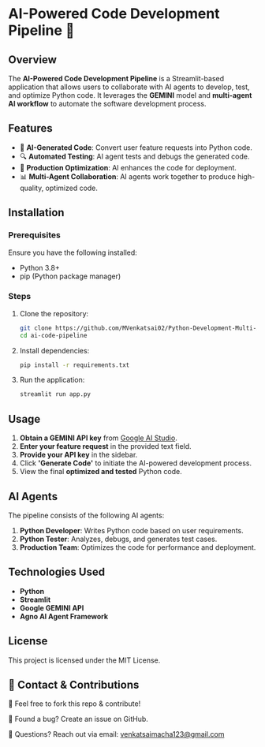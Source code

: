 # AI-Powered Code Development Pipeline 🚀

## Overview
The **AI-Powered Code Development Pipeline** is a Streamlit-based application that allows users to collaborate with AI agents to develop, test, and optimize Python code. It leverages the **GEMINI** model and **multi-agent AI workflow** to automate the software development process.

## Features
- 📝 **AI-Generated Code**: Convert user feature requests into Python code.
- 🔍 **Automated Testing**: AI agent tests and debugs the generated code.
- 🚀 **Production Optimization**: AI enhances the code for deployment.
- 📊 **Multi-Agent Collaboration**: AI agents work together to produce high-quality, optimized code.

## Installation
### Prerequisites
Ensure you have the following installed:
- Python 3.8+
- pip (Python package manager)

### Steps
1. Clone the repository:
   ```sh
   git clone https://github.com/MVenkatsai02/Python-Development-Multi-Agent-system
   cd ai-code-pipeline
   ```
2. Install dependencies:
   ```sh
   pip install -r requirements.txt
   ```
3. Run the application:
   ```sh
   streamlit run app.py
   ```

## Usage
1. **Obtain a GEMINI API key** from [Google AI Studio](https://aistudio.google.com/app/apikey).
2. **Enter your feature request** in the provided text field.
3. **Provide your API key** in the sidebar.
4. Click **'Generate Code'** to initiate the AI-powered development process.
5. View the final **optimized and tested** Python code.

## AI Agents
The pipeline consists of the following AI agents:
1. **Python Developer**: Writes Python code based on user requirements.
2. **Python Tester**: Analyzes, debugs, and generates test cases.
3. **Production Team**: Optimizes the code for performance and deployment.

## Technologies Used
- **Python**
- **Streamlit**
- **Google GEMINI API**
- **Agno AI Agent Framework**


## License
This project is licensed under the MIT License.

## 📩 Contact & Contributions

🔹 Feel free to fork this repo & contribute!

🔹 Found a bug? Create an issue on GitHub.

🔹 Questions? Reach out via email: venkatsaimacha123@gmail.com


